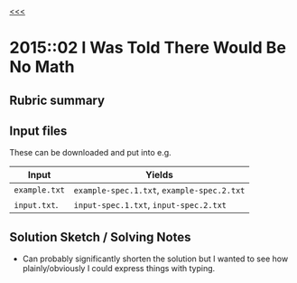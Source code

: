 [<<<](../README.md)

# 2015::02 I Was Told There Would Be No Math

## Rubric summary

## Input files

These can be downloaded and put into e.g.

| Input         | Yields                                     |
|---------------|--------------------------------------------|
| `example.txt` | `example-spec.1.txt`, `example-spec.2.txt` |
| `input.txt`.  | `input-spec.1.txt`, `input-spec.2.txt`     |

## Solution Sketch / Solving Notes

- Can probably significantly shorten the solution but I wanted to see how plainly/obviously I could express things with typing.